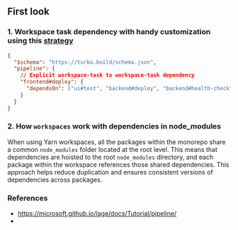 

## First look


### 1. Workspace task dependency with handy customization using this [strategy](https://turbo.build/repo/docs/core-concepts/monorepos/task-dependencies#from-arbitrary-workspaces)

```json
{
  "$schema": "https://turbo.build/schema.json",
  "pipeline": {
    // Explicit workspace-task to workspace-task dependency
    "frontend#deploy": {
      "dependsOn": ["ui#test", "backend#deploy", "backend#health-check"]
    }
  }
}
```


### 2. How `workspaces` work with dependencies in node_modules
When using Yarn workspaces, all the packages within the monorepo share a common `node_modules` folder located at the root level. This means that dependencies are hoisted to the root `node_modules` directory, and each package within the workspace references those shared dependencies. This approach helps reduce duplication and ensures consistent versions of dependencies across packages.


### References
- https://microsoft.github.io/lage/docs/Tutorial/pipeline/
- 